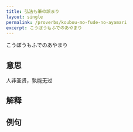 ```yaml
---
title: 弘法も筆の誤まり
layout: single
permalink: /proverbs/koubou-mo-fude-no-ayamari
excerpt: こうぼうもふでのあやまり
---
```


こうぼうもふでのあやまり

## 意思

人非圣贤，孰能无过

## 解释

## 例句

